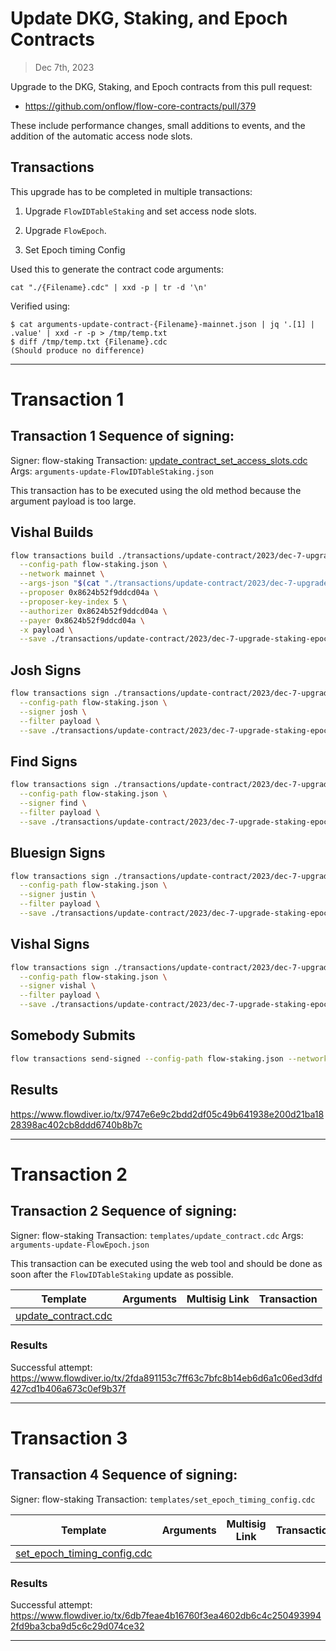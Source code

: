 # Update DKG, Staking, and Epoch Contracts

> Dec 7th, 2023

Upgrade to the DKG, Staking, and Epoch contracts from this pull request:

- https://github.com/onflow/flow-core-contracts/pull/379

These include performance changes, small additions to events, and the addition of the automatic access node slots. 

## Transactions

This upgrade has to be completed in multiple transactions:

1. Upgrade `FlowIDTableStaking` and set access node slots.

2. Upgrade `FlowEpoch`.

3. Set Epoch timing Config

Used this to generate the contract code arguments:

`cat "./{Filename}.cdc" | xxd -p | tr -d '\n'`

Verified using:
```
$ cat arguments-update-contract-{Filename}-mainnet.json | jq '.[1] | .value' | xxd -r -p > /tmp/temp.txt
$ diff /tmp/temp.txt {Filename}.cdc
(Should produce no difference)
```
___


# Transaction 1

## Transaction 1 Sequence of signing:

Signer: flow-staking
Transaction: [update_contract_set_access_slots.cdc](update_contract_set_access_slots.cdc)
Args: `arguments-update-FlowIDTableStaking.json`

This transaction has to be executed using the old method because the argument payload is too large.

## Vishal Builds

```sh
flow transactions build ./transactions/update-contract/2023/dec-7-upgrade-staking-epoch/update_contract_set_access_slots.cdc \
  --config-path flow-staking.json \
  --network mainnet \
  --args-json "$(cat "./transactions/update-contract/2023/dec-7-upgrade-staking-epoch/arguments-update-FlowIDTableStaking.json")" \
  --proposer 0x8624b52f9ddcd04a \
  --proposer-key-index 5 \
  --authorizer 0x8624b52f9ddcd04a \
  --payer 0x8624b52f9ddcd04a \
  -x payload \
  --save ./transactions/update-contract/2023/dec-7-upgrade-staking-epoch/flow-id-table-staking-contract-upgrade-dec-7-unsigned.rlp
```

## Josh Signs

```sh
flow transactions sign ./transactions/update-contract/2023/dec-7-upgrade-staking-epoch/flow-id-table-staking-contract-upgrade-dec-7-unsigned.rlp \
  --config-path flow-staking.json \
  --signer josh \
  --filter payload \
  --save ./transactions/update-contract/2023/dec-7-upgrade-staking-epoch/flow-id-table-staking-contract-upgrade-dec-7-sig-1.rlp
```

## Find Signs

```sh
flow transactions sign ./transactions/update-contract/2023/dec-7-upgrade-staking-epoch/flow-id-table-staking-contract-upgrade-dec-7-sig-1.rlp \
  --config-path flow-staking.json \
  --signer find \
  --filter payload \
  --save ./transactions/update-contract/2023/dec-7-upgrade-staking-epoch/flow-id-table-staking-contract-upgrade-dec-7-sig-2.rlp
```

## Bluesign Signs

```sh
flow transactions sign ./transactions/update-contract/2023/dec-7-upgrade-staking-epoch/flow-id-table-staking-contract-upgrade-dec-7-sig-2.rlp \
  --config-path flow-staking.json \
  --signer justin \
  --filter payload \
  --save ./transactions/update-contract/2023/dec-7-upgrade-staking-epoch/flow-id-table-staking-contract-upgrade-dec-7-sig-3.rlp
```

## Vishal Signs

```sh
flow transactions sign ./transactions/update-contract/2023/dec-7-upgrade-staking-epoch/flow-id-table-staking-contract-upgrade-dec-7-sig-3.rlp \
  --config-path flow-staking.json \
  --signer vishal \
  --filter payload \
  --save ./transactions/update-contract/2023/dec-7-upgrade-staking-epoch/flow-id-table-staking-contract-upgrade-dec-7-sig-4.rlp
```

## Somebody Submits

```sh
flow transactions send-signed --config-path flow-staking.json --network mainnet ./transactions/update-contract/2023/dec-7-upgrade-staking-epoch/flow-id-table-staking-contract-upgrade-dec-7-sig-4.rlp
```

## Results

https://www.flowdiver.io/tx/9747e6e9c2bdd2df05c49b641938e200d21ba1828398ac402cb8ddd6740b8b7c

___

# Transaction 2

## Transaction 2 Sequence of signing: 

Signer: flow-staking
Transaction: `templates/update_contract.cdc`
Args: `arguments-update-FlowEpoch.json`

This transaction can be executed using the web tool and should be done as soon after
the `FlowIDTableStaking` update as possible.

| Template                                                             | Arguments | Multisig Link   | Transaction |
|----------------------------------------------------------------------|---        |---              |---          |
| [update_contract.cdc](../../../../templates/update_contract.cdc) |  | | |


### Results

Successful attempt:
https://www.flowdiver.io/tx/2fda891153c7ff63c7bfc8b14eb6d6a1c06ed3dfd427cd1b406a673c0ef9b37f

___

# Transaction 3

## Transaction 4 Sequence of signing: 

Signer: flow-staking
Transaction: `templates/set_epoch_timing_config.cdc`

| Template                                                             | Arguments | Multisig Link   | Transaction |
|----------------------------------------------------------------------|---        |---              |---          |
| [set_epoch_timing_config.cdc](../../../../templates/set_epoch_timing_config.cdc) |  | | |


### Results

Successful attempt:
https://www.flowdiver.io/tx/6db7feae4b16760f3ea4602db6c4c2504939942fd9ba3cba9d5c6c29d074ce32

___